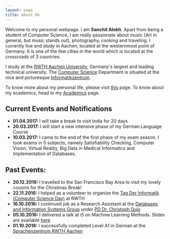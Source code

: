 ```yaml
---
layout: page
title: About Me
---
```

Welcome to my personal webpage. I am <strong>Sanchit Alekh</strong>. Apart from being a student of Computer Science, I am really passionate about music (Art in general, but music stands out), photography, cooking and traveling. I currently live and study in Aachen, located at the westernmost point of Germany. It is one of the few cities in the world which is located at the crossroads of 3 countries.

I study at the [RWTH Aachen University](http://www.rwth-aachen.de/cms/~a/root/?lidx=1), Germany's largest and leading technical university. The [Computer Science](http://www.informatik.rwth-aachen.de/) Department is situated at the nice and picturesque [Informatikzentrum](https://goo.gl/maps/H8KGQxtRfG52).

To know more about my personal life, please visit [this](http://salekh.github.io/personal_life/) page. To know about my academics, head to my [Academics]() page.


<div class="message">
  <h2>Current Events and Notifications</h2>
  <ul>
  <li><strong>01.04.2017: </strong> I will take a break to visit India for 20 days</li>
  <li><strong>20.03.2017: </strong> I will start a new intensive phase of my German Language Course</li>
  <li><strong>10.03.2017: </strong> I came to the end of the first phase of my exam season. I took exams in 5 subjects, namely Satisfiability Checking, Computer Vision, Virtual Reality, Big Data in Medical Informatics and Implementation of Databases.</li>

  </ul>
</div>

<!---
In the novel, *The Strange Case of Dr. Jeykll and Mr. Hyde*, Mr. Poole is Dr. Jekyll's virtuous and loyal butler. Similarly, Poole is an upstanding and effective butler that helps you build Jekyll themes. It's made by [@mdo](https://twitter.com/mdo).

There are currently two themes built on Poole:

* [Hyde](http://hyde.getpoole.com)
* [Lanyon](http://lanyon.getpoole.com)

Learn more and contribute on [GitHub](https://github.com/poole).

## Setup

Some fun facts about the setup of this project include:

* Built for [Jekyll](http://jekyllrb.com)
* Developed on GitHub and hosted for free on [GitHub Pages](https://pages.github.com)
* Coded with [Sublime Text 2](http://sublimetext.com), an amazing code editor
* Designed and developed while listening to music like [Blood Bros Trilogy](https://soundcloud.com/maddecent/sets/blood-bros-series)

Have questions or suggestions? Feel free to [open an issue on GitHub](https://github.com/poole/issues/new) or [ask me on Twitter](https://twitter.com/mdo).

Thanks for reading!
-->
<div class="message">
    <h2>Past Events:</h2>
    <ul>
    <li><strong>20.12.2016: </strong>I travelled to the San Francisco Bay Area to visit my lovely cousins for the Christmas Break!</li>
    <li><strong>22.11.2016: </strong>I helped as a volunteer to organize the <a href="http://tdi2016.dbis.rwth-aachen.de/"> Tag Der Informatik (Computer Science Day)</a> at RWTH</li>
    <li><strong>16.10.2016: </strong>I continued job as a Research Assistant at the <a href="http://dbis.rwth-aachen.de/cms">Databases and Information Systems Group</a> under <a href="http://dbis.rwth-aachen.de/cms/staff/quix">PD Dr. Christoph Quix</a></li>
    <li><strong>05.10.2016: </strong>I delivered a talk at i5 on Machine Learning Methods. Slides are available <a href="../documents/mltalk.pdf">here</a></li>
    <li><strong>01.10.2016: </strong>I successfully completed Level A1 in German at the <a href="http://www.sz.rwth-aachen.de/sprachenzentrum.html">Sprachenzentrum RWTH Aachen</a></li>
    </ul>
</div>
